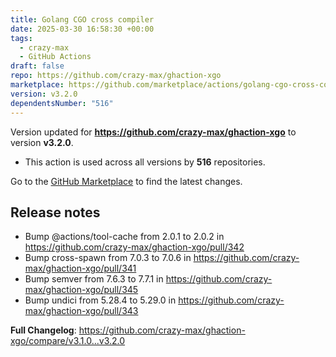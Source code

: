 ```yaml
---
title: Golang CGO cross compiler
date: 2025-03-30 16:58:30 +00:00
tags:
  - crazy-max
  - GitHub Actions
draft: false
repo: https://github.com/crazy-max/ghaction-xgo
marketplace: https://github.com/marketplace/actions/golang-cgo-cross-compiler
version: v3.2.0
dependentsNumber: "516"
---
```



Version updated for **https://github.com/crazy-max/ghaction-xgo** to version **v3.2.0**.
- This action is used across all versions by **516** repositories.

Go to the [GitHub Marketplace](https://github.com/marketplace/actions/golang-cgo-cross-compiler) to find the latest changes.

## Release notes

* Bump @actions/tool-cache from 2.0.1 to 2.0.2 in https://github.com/crazy-max/ghaction-xgo/pull/342
* Bump cross-spawn from 7.0.3 to 7.0.6 in https://github.com/crazy-max/ghaction-xgo/pull/341
* Bump semver from 7.6.3 to 7.7.1 in https://github.com/crazy-max/ghaction-xgo/pull/345
* Bump undici from 5.28.4 to 5.29.0 in https://github.com/crazy-max/ghaction-xgo/pull/343

**Full Changelog**: https://github.com/crazy-max/ghaction-xgo/compare/v3.1.0...v3.2.0
